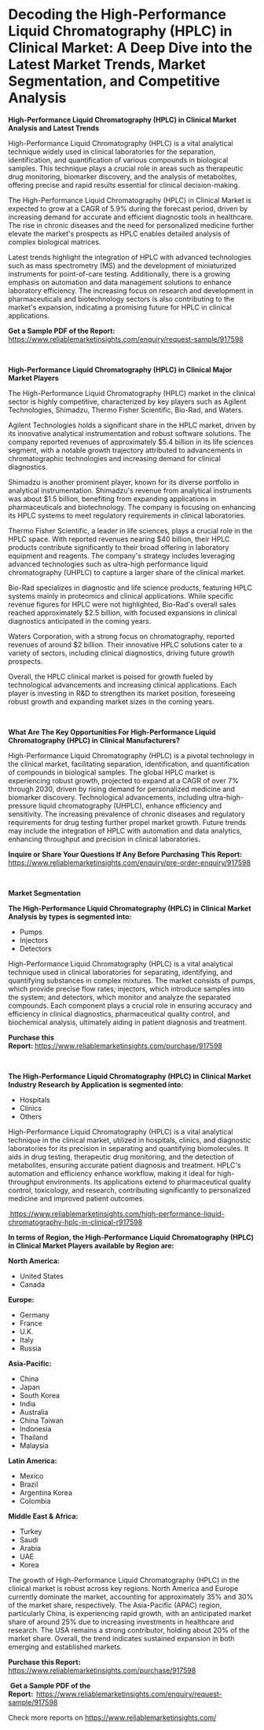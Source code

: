 <p><h1>Decoding the High-Performance Liquid Chromatography (HPLC) in Clinical Market: A Deep Dive into the Latest Market Trends, Market Segmentation, and Competitive Analysis</h1></p><p><strong>High-Performance Liquid Chromatography (HPLC) in Clinical Market Analysis and Latest Trends</strong></p>
<p><p>High-Performance Liquid Chromatography (HPLC) is a vital analytical technique widely used in clinical laboratories for the separation, identification, and quantification of various compounds in biological samples. This technique plays a crucial role in areas such as therapeutic drug monitoring, biomarker discovery, and the analysis of metabolites, offering precise and rapid results essential for clinical decision-making.</p><p>The High-Performance Liquid Chromatography (HPLC) in Clinical Market is expected to grow at a CAGR of 5.9% during the forecast period, driven by increasing demand for accurate and efficient diagnostic tools in healthcare. The rise in chronic diseases and the need for personalized medicine further elevate the market's prospects as HPLC enables detailed analysis of complex biological matrices. </p><p>Latest trends highlight the integration of HPLC with advanced technologies such as mass spectrometry (MS) and the development of miniaturized instruments for point-of-care testing. Additionally, there is a growing emphasis on automation and data management solutions to enhance laboratory efficiency. The increasing focus on research and development in pharmaceuticals and biotechnology sectors is also contributing to the market's expansion, indicating a promising future for HPLC in clinical applications.</p></p>
<p><strong>Get a Sample PDF of the Report:&nbsp;</strong> <a href="https://www.reliablemarketinsights.com/enquiry/request-sample/917598?utm_campaign=2188&utm_medium=2&utm_source=Github&utm_content=ia&utm_term=03032025&utm_id=high-performance-liquid-chromatography-hplc-in-clinical">https://www.reliablemarketinsights.com/enquiry/request-sample/917598</a></p>
<p>&nbsp;</p>
<p><strong>High-Performance Liquid Chromatography (HPLC) in Clinical Major Market Players</strong></p>
<p><p>The High-Performance Liquid Chromatography (HPLC) market in the clinical sector is highly competitive, characterized by key players such as Agilent Technologies, Shimadzu, Thermo Fisher Scientific, Bio-Rad, and Waters. </p><p>Agilent Technologies holds a significant share in the HPLC market, driven by its innovative analytical instrumentation and robust software solutions. The company reported revenues of approximately $5.4 billion in its life sciences segment, with a notable growth trajectory attributed to advancements in chromatographic technologies and increasing demand for clinical diagnostics.</p><p>Shimadzu is another prominent player, known for its diverse portfolio in analytical instrumentation. Shimadzu's revenue from analytical instruments was about $1.5 billion, benefiting from expanding applications in pharmaceuticals and biotechnology. The company is focusing on enhancing its HPLC systems to meet regulatory requirements in clinical laboratories.</p><p>Thermo Fisher Scientific, a leader in life sciences, plays a crucial role in the HPLC space. With reported revenues nearing $40 billion, their HPLC products contribute significantly to their broad offering in laboratory equipment and reagents. The company's strategy includes leveraging advanced technologies such as ultra-high performance liquid chromatography (UHPLC) to capture a larger share of the clinical market.</p><p>Bio-Rad specializes in diagnostic and life science products, featuring HPLC systems mainly in proteomics and clinical applications. While specific revenue figures for HPLC were not highlighted, Bio-Rad's overall sales reached approximately $2.5 billion, with focused expansions in clinical diagnostics anticipated in the coming years.</p><p>Waters Corporation, with a strong focus on chromatography, reported revenues of around $2 billion. Their innovative HPLC solutions cater to a variety of sectors, including clinical diagnostics, driving future growth prospects.</p><p>Overall, the HPLC clinical market is poised for growth fueled by technological advancements and increasing clinical applications. Each player is investing in R&D to strengthen its market position, foreseeing robust growth and expanding market sizes in the coming years.</p></p>
<p>&nbsp;</p>
<p><strong>What Are The Key Opportunities For High-Performance Liquid Chromatography (HPLC) in Clinical Manufacturers?</strong></p>
<p><p>High-Performance Liquid Chromatography (HPLC) is a pivotal technology in the clinical market, facilitating separation, identification, and quantification of compounds in biological samples. The global HPLC market is experiencing robust growth, projected to expand at a CAGR of over 7% through 2030, driven by rising demand for personalized medicine and biomarker discovery. Technological advancements, including ultra-high-pressure liquid chromatography (UHPLC), enhance efficiency and sensitivity. The increasing prevalence of chronic diseases and regulatory requirements for drug testing further propel market growth. Future trends may include the integration of HPLC with automation and data analytics, enhancing throughput and precision in clinical laboratories.</p></p>
<p><strong>Inquire or Share Your Questions If Any Before Purchasing This Report:</strong> <a href="https://www.reliablemarketinsights.com/enquiry/pre-order-enquiry/917598?utm_campaign=2188&utm_medium=2&utm_source=Github&utm_content=ia&utm_term=03032025&utm_id=high-performance-liquid-chromatography-hplc-in-clinical">https://www.reliablemarketinsights.com/enquiry/pre-order-enquiry/917598</a></p>
<p>&nbsp;</p>
<p><strong>Market Segmentation</strong></p>
<p><strong>The High-Performance Liquid Chromatography (HPLC) in Clinical Market Analysis by types is segmented into:</strong></p>
<p><ul><li>Pumps</li><li>Injectors</li><li>Detectors</li></ul></p>
<p><p>High-Performance Liquid Chromatography (HPLC) is a vital analytical technique used in clinical laboratories for separating, identifying, and quantifying substances in complex mixtures. The market consists of pumps, which provide precise flow rates; injectors, which introduce samples into the system; and detectors, which monitor and analyze the separated compounds. Each component plays a crucial role in ensuring accuracy and efficiency in clinical diagnostics, pharmaceutical quality control, and biochemical analysis, ultimately aiding in patient diagnosis and treatment.</p></p>
<p><strong>Purchase this Report:&nbsp;</strong><a href="https://www.reliablemarketinsights.com/purchase/917598?utm_campaign=2188&utm_medium=2&utm_source=Github&utm_content=ia&utm_term=03032025&utm_id=high-performance-liquid-chromatography-hplc-in-clinical">https://www.reliablemarketinsights.com/purchase/917598</a></p>
<p>&nbsp;</p>
<p><strong>The High-Performance Liquid Chromatography (HPLC) in Clinical Market Industry Research by Application is segmented into:</strong></p>
<p><ul><li>Hospitals</li><li>Clinics</li><li>Others</li></ul></p>
<p><p>High-Performance Liquid Chromatography (HPLC) is a vital analytical technique in the clinical market, utilized in hospitals, clinics, and diagnostic laboratories for its precision in separating and quantifying biomolecules. It aids in drug testing, therapeutic drug monitoring, and the detection of metabolites, ensuring accurate patient diagnosis and treatment. HPLC's automation and efficiency enhance workflow, making it ideal for high-throughput environments. Its applications extend to pharmaceutical quality control, toxicology, and research, contributing significantly to personalized medicine and improved patient outcomes.</p></p>
<p><a href="https://www.reliablemarketinsights.com/high-performance-liquid-chromatography-hplc-in-clinical-r917598?utm_campaign=2188&utm_medium=2&utm_source=Github&utm_content=ia&utm_term=03032025&utm_id=high-performance-liquid-chromatography-hplc-in-clinical">&nbsp;https://www.reliablemarketinsights.com/high-performance-liquid-chromatography-hplc-in-clinical-r917598</a></p>
<p><strong>In terms of Region, the High-Performance Liquid Chromatography (HPLC) in Clinical Market Players available by Region are:</strong></p>
<p>
    <p> <strong> North America: </strong>
        <ul>
            <li>United States</li>
            <li>Canada</li>
        </ul>
        </p> 
    <p> <strong> Europe: </strong>
        <ul>
            <li>Germany</li>
            <li>France</li>
            <li>U.K.</li>
            <li>Italy</li>
            <li>Russia</li>
        </ul>
        </p> 
    <p> <strong> Asia-Pacific: </strong>
        <ul>
            <li>China</li>
            <li>Japan</li>
            <li>South Korea</li>
            <li>India</li>
            <li>Australia</li>
            <li>China Taiwan</li>
            <li>Indonesia</li>
            <li>Thailand</li>
            <li>Malaysia</li>
        </ul>
        </p> 
    <p> <strong> Latin America: </strong>
        <ul>
            <li>Mexico</li>
            <li>Brazil</li>
            <li>Argentina Korea</li>
            <li>Colombia</li>
        </ul>
        </p> 
    <p> <strong> Middle East & Africa: </strong>
        <ul>
            <li>Turkey</li>
            <li>Saudi</li>
            <li>Arabia</li>
            <li>UAE</li>
            <li>Korea</li>
        </ul>
    </p>
    </p>
<p><p>The growth of High-Performance Liquid Chromatography (HPLC) in the clinical market is robust across key regions. North America and Europe currently dominate the market, accounting for approximately 35% and 30% of the market share, respectively. The Asia-Pacific (APAC) region, particularly China, is experiencing rapid growth, with an anticipated market share of around 25% due to increasing investments in healthcare and research. The USA remains a strong contributor, holding about 20% of the market share. Overall, the trend indicates sustained expansion in both emerging and established markets.</p></p>
<p><strong>Purchase this Report: </strong><a href="https://www.reliablemarketinsights.com/purchase/917598?utm_campaign=2188&utm_medium=2&utm_source=Github&utm_content=ia&utm_term=03032025&utm_id=high-performance-liquid-chromatography-hplc-in-clinical">https://www.reliablemarketinsights.com/purchase/917598</a></p>
<p>&nbsp;<strong>Get a Sample PDF of the Report:&nbsp;&nbsp;</strong><a href="https://www.reliablemarketinsights.com/enquiry/request-sample/917598?utm_campaign=2188&utm_medium=2&utm_source=Github&utm_content=ia&utm_term=03032025&utm_id=high-performance-liquid-chromatography-hplc-in-clinical">https://www.reliablemarketinsights.com/enquiry/request-sample/917598</a></p>
<p><strong></strong></p>
<p>Check more reports on <a href="https://www.reliablemarketinsights.com/?utm_campaign=2188&utm_medium=2&utm_source=Github&utm_content=ia&utm_term=03032025&utm_id=high-performance-liquid-chromatography-hplc-in-clinical">https://www.reliablemarketinsights.com/</a></p>
